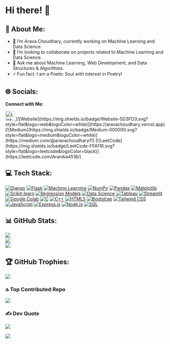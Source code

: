 # Hi there! 👋

## 💫 About Me:
- 🔭 I’m Arava Choudhary, currently working on Machine Learning and Data Science.
- 👯 I’m looking to collaborate on projects related to Machine Learning and Data Science.
- 💬 Ask me about Machine Learning, Web Development, and Data Structures & Algorithms.
- ⚡ Fun fact: I am a Poetic Soul with interest in Poetry!

## 🌐 Socials:
**Connect with Me:**


<a href="https://www.linkedin.com/in/arava-choudhary-9a8a61263/" target="blank">
    <img src="https://raw.githubusercontent.com/rahuldkjain/github-profile-readme-generator/master/src/images/icons/Social/linked-in-alt.svg" alt="LinkedIn" width="30" height="30" />
</a>
[![Website](https://img.shields.io/badge/Website-5D3FD3.svg?style=flat&logo=web&logoColor=white)](https://aravachoudhary.vercel.app)
[![Medium](https://img.shields.io/badge/Medium-000000.svg?style=flat&logo=medium&logoColor=white)](https://medium.com/@aravachoudhary11)
[![LeetCode](https://img.shields.io/badge/LeetCode-FFA116.svg?style=flat&logo=leetcode&logoColor=black)](https://leetcode.com/Aranika4518/)

## 💻 Tech Stack:
[![Django](https://img.shields.io/badge/Django-%23092E20.svg?logo=django&logoColor=white)](https://en.wikipedia.org/wiki/Django_(web_framework))
[![Flask](https://img.shields.io/badge/Flask-%23000000.svg?logo=flask&logoColor=white)](https://flask.palletsprojects.com/)
[![Machine Learning](https://img.shields.io/badge/Machine%20Learning-%23FF6F00.svg?logo=python&logoColor=white)](https://en.wikipedia.org/wiki/Machine_learning)
[![NumPy](https://img.shields.io/badge/NumPy-%23013243.svg?logo=numpy&logoColor=white)](https://en.wikipedia.org/wiki/NumPy)
[![Pandas](https://img.shields.io/badge/Pandas-%23150458.svg?logo=pandas&logoColor=white)](https://en.wikipedia.org/wiki/Pandas_(software))
[![Matplotlib](https://img.shields.io/badge/Matplotlib-%2300A3E0.svg?logo=matplotlib&logoColor=white)](https://en.wikipedia.org/wiki/Matplotlib)
[![Scikit-learn](https://img.shields.io/badge/Scikit%20learn-%23F7931E.svg?logo=scikit-learn&logoColor=white)](https://en.wikipedia.org/wiki/Scikit-learn)
[![Regression Models](https://img.shields.io/badge/Regression%20Models-%23000000.svg?logo=python&logoColor=white)](https://en.wikipedia.org/wiki/Regression_analysis)
[![Data Science](https://img.shields.io/badge/Data%20Science-%2334A853.svg?logo=data-science&logoColor=white)](https://en.wikipedia.org/wiki/Data_science)
[![Tableau](https://img.shields.io/badge/Tableau-%23E97627.svg?logo=tableau&logoColor=white)](https://en.wikipedia.org/wiki/Tableau_Software)
[![Streamlit](https://img.shields.io/badge/Streamlit-%2300B8D9.svg?logo=streamlit&logoColor=white)](https://streamlit.io)
[![Google Colab](https://img.shields.io/badge/Google%20Colab-%234B32C3.svg?logo=googlecolab&logoColor=white)](https://en.wikipedia.org/wiki/Google_Colaboratory)
[![C](https://img.shields.io/badge/C-%2300599C.svg?logo=c&logoColor=white)](https://en.wikipedia.org/wiki/C_(programming_language))
[![C++](https://img.shields.io/badge/C%2B%2B-%2300599C.svg?logo=c%2B%2B&logoColor=white)](https://en.wikipedia.org/wiki/C%2B%2B)
[![HTML5](https://img.shields.io/badge/HTML5-%23E34F26.svg?logo=html5&logoColor=white)](https://en.wikipedia.org/wiki/HTML5)
[![Bootstrap](https://img.shields.io/badge/Bootstrap-%237D40F6.svg?logo=bootstrap&logoColor=white)](https://en.wikipedia.org/wiki/Bootstrap_(front-end_framework))
[![Tailwind CSS](https://img.shields.io/badge/Tailwind%20CSS-%2338B2AC.svg?logo=tailwindcss&logoColor=white)](https://en.wikipedia.org/wiki/Tailwind_CSS)
[![JavaScript](https://img.shields.io/badge/JavaScript-%2361DAFB.svg?logo=javascript&logoColor=black)](https://en.wikipedia.org/wiki/JavaScript)
[![Express.js](https://img.shields.io/badge/Express.js-%23404D59.svg?logo=express&logoColor=white)](https://en.wikipedia.org/wiki/Express.js)
[![Node.js](https://img.shields.io/badge/Node.js-%233C873A.svg?logo=node.js&logoColor=white)](https://en.wikipedia.org/wiki/Node.js)
[![SQL](https://img.shields.io/badge/SQL-%2307405e.svg?logo=sql&logoColor=white)](https://en.wikipedia.org/wiki/SQL)


## 📊 GitHub Stats:
![](https://github-readme-stats.vercel.app/api?username=AravaChoudhary&theme=radical&hide_border=false&include_all_commits=true&count_private=true)<br/>
![](https://github-readme-streak-stats.herokuapp.com/?user=AravaChoudhary&theme=radical&hide_border=false)<br/>
![](https://github-readme-stats.vercel.app/api/top-langs/?username=AravaChoudhary&theme=radical&hide_border=false&include_all_commits=true&count_private=true&layout=compact)

## 🏆 GitHub Trophies:
![](https://github-profile-trophy.vercel.app/?username=AravaChoudhary&theme=radical&no-frame=false&no-bg=true&margin-w=4)

### 🔝 Top Contributed Repo
![](https://github-contributor-stats.vercel.app/api?username=AravaChoudhary&limit=5&theme=dark&combine_all_yearly_contributions=true)

### ✍️ Dev Quote
![](https://quotes-github-readme.vercel.app/api?type=horizontal&theme=radical)

[![](https://visitcount.itsvg.in/api?id=awanishyadav967&icon=0&color=0)](https://visitcount.itsvg.in)

